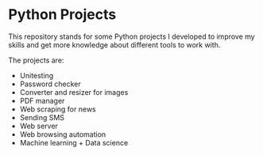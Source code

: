 # Python Projects
This repository stands for some Python projects I developed to improve my skills and get more knowledge about different tools to work with. 

The projects are:
- Unitesting
- Password checker
- Converter and resizer for images
- PDF manager
- Web scraping for news
- Sending SMS
- Web server
- Web browsing automation
- Machine learning + Data science
